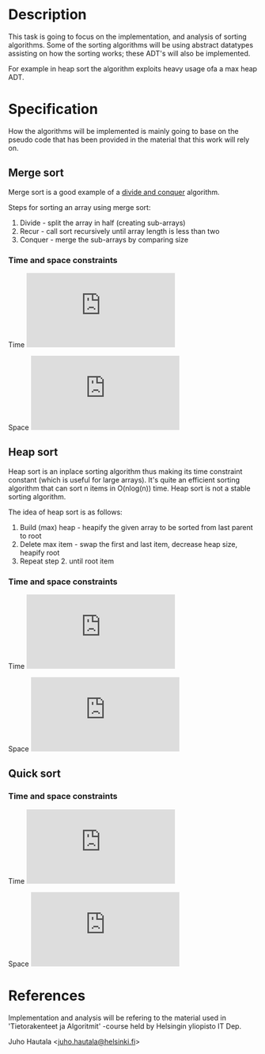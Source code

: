 # Description
This task is going to focus on the implementation, and analysis of sorting
algorithms. Some of the sorting algorithms will be using abstract datatypes
assisting on how the sorting works; these ADT's will also be implemented.

For example in heap sort the algorithm exploits heavy usage ofa a max heap ADT.


# Specification
How the algorithms will be implemented is mainly going to base on the pseudo
code that has been provided in the material that this work will rely on.

## Merge sort
Merge sort is a good example of a [divide and conquer][wiki/dac] algorithm.

Steps for sorting an array using merge sort:

1. Divide - split the array in half (creating sub-arrays)
2. Recur - call sort recursively until array length is less than two
3. Conquer - merge the sub-arrays by comparing size

### Time and space constraints
Time ![Time constraint for merge sort][eq/merge/time]

Space ![Space constraint for merge sort][eq/merge/space]

## Heap sort
Heap sort is an inplace sorting algorithm thus making its time constraint
constant (which is useful for large arrays). It's quite an efficient sorting
algorithm that can sort n items in O(nlog(n)) time. Heap sort is not a stable 
sorting algorithm.

The idea of heap sort is as follows:

1. Build (max) heap - heapify the given array to be sorted from last parent to root
2. Delete max item - swap the first and last item, decrease heap size, heapify root
3. Repeat step 2. until root item

### Time and space constraints
Time ![Time constraint for heap sort][eq/merge/time]

Space ![Space constraint for heap sort][eq/heap/space]

## Quick sort


### Time and space constraints
Time ![Time constraint for merge sort][eq/merge/time]

Space ![Time constraint for merge sort][eq/merge/space]

# References
Implementation and analysis will be refering to the material used in
'Tietorakenteet ja Algoritmit' -course held by Helsingin yliopisto IT Dep.


Juho Hautala &lt;juho.hautala@helsinki.fi&gt;

[wiki/dac]: http://en.wikipedia.org/wiki/Divide_and_conquer_algorithm "wiki/Divide and conquer algorithm"
[eq/merge/time]: http://latex.codecogs.com/png.latex?O%28nlog%28n%29%29 "Time constraint is linear logarithmic"
[eq/merge/space]: http://latex.codecogs.com/png.latex?O(n) "Space constraint is linear."
[eq/heap/space]: http://latex.codecogs.com/png.latex?O(1) "Space constraint is constant."

